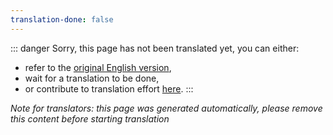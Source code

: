 ```yaml
---
translation-done: false
---
```

::: danger
Sorry, this page has not been translated yet, you can either:
- refer to the [original English version](<../../cs/quest-modding.md>),
- wait for a translation to be done,
- or contribute to translation effort [here](https://github.com/bsmg/wiki).
:::

_Note for translators: this page was generated automatically, please remove this content before starting translation_
